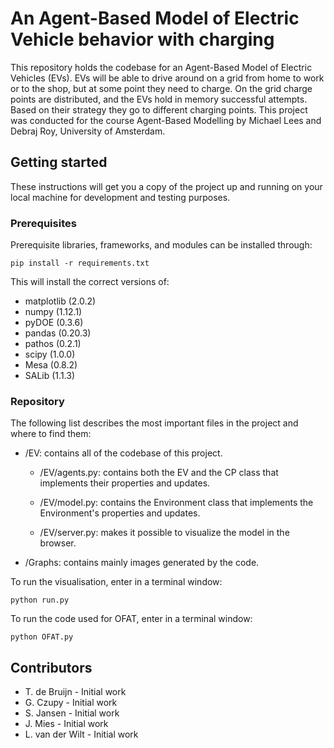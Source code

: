 # An Agent-Based Model of Electric Vehicle behavior with charging
This repository holds the codebase for an Agent-Based Model of Electric Vehicles (EVs). EVs will be able to drive around on a grid from home to work or to the shop, but at some point they need to charge. On the grid charge points are distributed, and the EVs hold in memory successful attempts. Based on their strategy they go to different charging points. This project was conducted for the course Agent-Based Modelling by Michael Lees and Debraj Roy, University of Amsterdam.

## Getting started
These instructions will get you a copy of the project up and running on your local machine for development and testing purposes.

### Prerequisites
Prerequisite libraries, frameworks, and modules can be installed through:

```
pip install -r requirements.txt
```

This will install the correct versions of:

* matplotlib (2.0.2)
* numpy (1.12.1)
* pyDOE (0.3.6)
* pandas (0.20.3)
* pathos (0.2.1)
* scipy (1.0.0)
* Mesa (0.8.2)
* SALib (1.1.3)

### Repository

The following list describes the most important files in the project and where to find them:

* /EV: contains all of the codebase of this project.
  * /EV/agents.py: contains both the EV and the CP class that implements their properties and updates.

  * /EV/model.py: contains the Environment class that implements the Environment's properties and updates.
  * /EV/server.py: makes it possible to visualize the model in the browser.
* /Graphs: contains mainly images generated by the code.

To run the visualisation, enter in  a terminal window:
```
python run.py
```

To run the code used for OFAT, enter in a terminal window:
```
python OFAT.py
```



## Contributors
* T. de Bruijn - Initial work
* G. Czupy - Initial work
* S. Jansen - Initial work
* J. Mies - Initial work
* L. van der Wilt - Initial work


